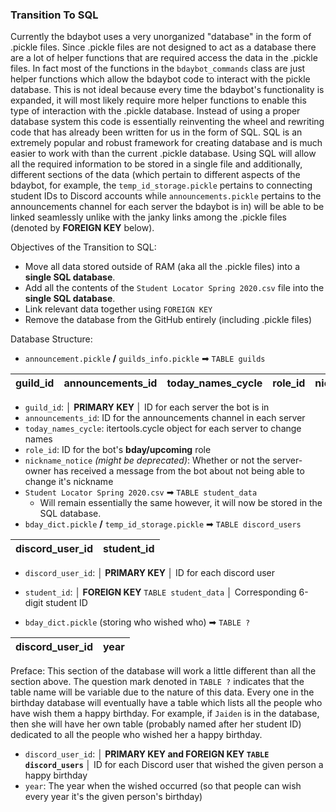 ### Transition To SQL
Currently the bdaybot uses a very unorganized "database" in the form of .pickle files.  Since .pickle files are not designed to act as a database there are a lot of helper functions that are required access the data in the .pickle files.  In fact most of the functions in the `bdaybot_commands` class are just helper functions which allow the bdaybot code to interact with the pickle database.  This is not ideal because every time the bdaybot's functionality is expanded, it will most likely require more helper functions to enable this type of interaction with the .pickle database.  Instead of using a proper database system this code is essentially reinventing the wheel and rewriting code that has already been written for us in the form of SQL.  SQL is an extremely popular and robust framework for creating database and is much easier to work with than the current .pickle database.  Using SQL will allow all the required information to be stored in a single file and additionally, different sections of the data (which pertain to different aspects of the bdaybot, for example, the `temp_id_storage.pickle` pertains to connecting student IDs to Discord accounts while `announcements.pickle` pertains to the announcements channel for each server the bdaybot is in) will be able to be linked seamlessly unlike with the janky links among the .pickle files (denoted by **FOREIGN KEY** below).

Objectives of the Transition to SQL:
* Move all data stored outside of RAM (aka all the .pickle files) into a **single SQL database**.
* Add all the contents of the `Student Locator Spring 2020.csv` file into the **single SQL database**.
* Link relevant data together using `FOREIGN KEY`
* Remove the database from the GitHub entirely (including .pickle files)

Database Structure:
* `announcement.pickle` **/** `guilds_info.pickle` ➡ `TABLE guilds`

| guild_id | announcements_id | today_names_cycle | role_id | nickname_notice |
| -------- | ---------------- | ----------------- | ------- | --------------- |

  * `guild_id`: **│ PRIMARY KEY │**  ID for each server the bot is in
  * `announcements_id`: ID for the announcements channel in each server
  * `today_names_cycle`: itertools.cycle object for each server to change names
  * `role_id`: ID for the bot's **bday/upcoming** role
  * `nickname_notice` *(might be deprecated)*: Whether or not the server-owner has received a message from the bot about not being able to change it's nickname
* `Student Locator Spring 2020.csv` ➡ `TABLE student_data`
  * Will remain essentially the same however, it will now be stored in the SQL database.
* `bday_dict.pickle` **/** `temp_id_storage.pickle` ➡ `TABLE discord_users`

| discord_user_id | student_id |
| --------------- | ---------- |

   * `discord_user_id`: **│ PRIMARY KEY │** ID for each discord user
   * `student_id`:  **│ FOREIGN KEY** `TABLE student_data` **│** Corresponding 6-digit student ID

* `bday_dict.pickle` (storing who wished who) ➡ `TABLE ?`

| discord_user_id | year |
| --------------- | ---- |

Preface: This section of the database will work a little different than all the section above.  The question mark denoted in `TABLE ?` indicates that the table name will be variable due to the nature of this data.  Every one in the birthday database will eventually have a table which lists all the people who have wish them a happy birthday. For example, if `Jaiden` is in the database, then she will have her own table (probably named after her student ID) dedicated to all the people who wished her a happy birthday.
  * `discord_user_id`: **│ PRIMARY KEY and FOREIGN KEY `TABLE discord_users` │** ID for each Discord user that wished the given person a happy birthday
  * `year`: The year when the wished occurred (so that people can wish every year it's the given person's birthday)
